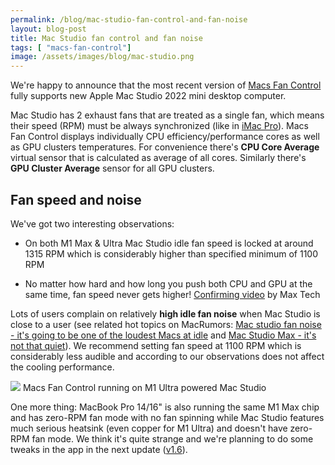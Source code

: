 ```yaml
---
permalink: /blog/mac-studio-fan-control-and-fan-noise
layout: blog-post
title: Mac Studio fan control and fan noise
tags: [ "macs-fan-control"]
image: /assets/images/blog/mac-studio.png
---
```


We're happy to announce that the most recent version of <a href="{% link macs-fan-control/index.html %}">Macs Fan Control</a> fully supports new Apple Mac Studio 2022 mini desktop computer. 

<!--more-->

Mac Studio has 2 exhaust fans that are treated as a single fan, which means their speed (RPM) must be always synchronized (like in [iMac Pro](/blog/fan-control-imac-pro)). Macs Fan Control displays individually CPU efficiency/performance cores as well as GPU clusters temperatures. For convenience there's **CPU Core Average** virtual sensor that is calculated as average of all cores. Similarly there's **GPU Cluster Average** sensor for all GPU clusters.

## Fan speed and noise 

We've got two interesting observations:

- On both M1 Max & Ultra Mac Studio idle fan speed is locked at around 1315 RPM which is considerably higher than specified minimum of 1100 RPM

- No matter how hard and how long you push both CPU and GPU at the same time, fan speed never gets higher! [Confirming video](https://youtu.be/HOomaPcmgoM?t=1435) by Max Tech

Lots of users complain on relatively **high idle fan noise** when Mac Studio is close to a user (see related hot topics on MacRumors: [Mac studio fan noise - it's going to be one of the loudest Macs at idle](https://forums.macrumors.com/threads/mac-studio-fan-noise-its-going-to-be-one-of-the-loudest-macs-at-idle.2337251) and [Mac Studio Max - it's not that quiet](https://forums.macrumors.com/threads/mac-studio-max-its-not-that-quiet.2338488)). We recommend setting fan speed at 1100 RPM which is considerably less audible and according to our observations does not affect the cooling performance.

<p class="text-center">
    <img src="/assets/images/blog/mac-studio-m1-ultra-screenshot.png" data-rjs="2">
    <span class="font-xs">Macs Fan Control running on M1 Ultra powered Mac Studio</span>
</p>

One more thing: MacBook Pro 14/16" is also running the same M1 Max chip and has zero-RPM fan mode with no fan spinning while Mac Studio features much serious heatsink (even copper for M1 Ultra) and doesn't have zero-RPM fan mode. We think it's quite strange and we're planning to do some tweaks in the app in the next update ([v1.6](https://github.com/crystalidea/macs-fan-control/issues/582)).